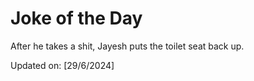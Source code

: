 # Joke of the Day

<!-- #joke -->
After he takes a shit, Jayesh puts the toilet seat back up.

Updated on: [29/6/2024]
<!-- #jokeEnd -->